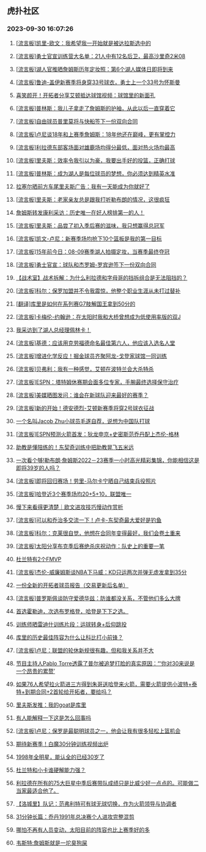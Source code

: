 ## 虎扑社区 
### 2023-09-30 16:07:26

1. [[流言板]凯里-欧文：我希望我一开始就是被达拉斯选中的](https://bbs.hupu.com/62281161.html)

2. [[流言板]勇士官宣训练营大名单：21人中有12名后卫，最高沙里奇2米08](https://bbs.hupu.com/62280174.html)

3. [[流言板]湖人官推晒詹姆斯历年定妆照：第6个湖人媒体日即将到来](https://bbs.hupu.com/62280003.html)

4. [[流言板]鲁迪-盖伊新赛季将身穿33号球衣，勇士上一个33号为怀斯曼](https://bbs.hupu.com/62280569.html)

5. [喜笑颜开！开拓者分享艾顿抵达球馆视频：球馆里的新面孔](https://bbs.hupu.com/62281098.html)

6. [[流言板]普林斯：我儿子拿走了詹姆斯的护袖，从此以后一直穿着它](https://bbs.hupu.com/62280460.html)

7. [[流言板]自由球员普里莫将与快船签下一份双向合同](https://bbs.hupu.com/62278875.html)

8. [[流言板]卢尼谈18年和上赛季詹姆斯：18年他还在巅峰，更有掌控力](https://bbs.hupu.com/62280708.html)

9. [[流言板]利拉德东部客场面对雄鹿场均得分最低，面对热火场均最高](https://bbs.hupu.com/62281832.html)

10. [[流言板]里夫斯：效率令我引以为豪，我要出手好的投篮，正确打球](https://bbs.hupu.com/62282473.html)

11. [[流言板]普林斯：成为湖人是每位球员的梦想，你必须达到精英水准](https://bbs.hupu.com/62281188.html)

12. [拉塞尔晒前方车尾里夫斯广告：我有一天能成为你就好了](https://bbs.hupu.com/62279433.html)

13. [[流言板]里夫斯：老家亲友总是跟我打听勒布朗的情况，这很疯狂](https://bbs.hupu.com/62282366.html)

14. [詹姆斯转发康利采访：历史唯一在好人榜排第一的人！](https://bbs.hupu.com/62280182.html)

15. [[流言板]里夫斯：品尝了初入季后赛的滋味，我只想赢得总冠军](https://bbs.hupu.com/62282236.html)

16. [[流言板]凯文-卢尼：新赛季场均抢下10个篮板是我的第一目标](https://bbs.hupu.com/62279870.html)

17. [[流言板]15年前今日：08-09赛季湖人拍摄定妆，当赛季最终夺冠](https://bbs.hupu.com/62279679.html)

18. [[流言板]勇士官宣：球队和杰罗姆-罗宾逊签下一份双向合同](https://bbs.hupu.com/62279237.html)

19. [【战术室】战术拆解：为什么利拉德和字母哥的挡拆组合是无法阻挡的？](https://bbs.hupu.com/62279901.html)

20. [[流言板]科尔：保罗加盟并不令我震惊，他整个职业生涯从未打过替补](https://bbs.hupu.com/62279575.html)

21. [[翻译]库里是如何在系列赛G7肢解国王拿到50分的](https://bbs.hupu.com/62280314.html)

22. [[流言板]卡梅伦-约翰逊：在太阳时我和大桥曾想成为低使用率版的双J](https://bbs.hupu.com/62280122.html)

23. [我采访到了湖人总经理佩林卡！](https://bbs.hupu.com/62282419.html)

24. [[流言板]基德：应该用克劳福德命名最佳第六人，他应该入选名人堂](https://bbs.hupu.com/62281447.html)

25. [[流言板]增进化学反应！掘金球员齐聚阿龙-戈登家球馆一同训练](https://bbs.hupu.com/62280939.html)

26. [[流言板]贝弗利：我有一种感觉，艾顿在波特兰会大杀特杀](https://bbs.hupu.com/62279284.html)

27. [[流言板]ESPN：塔特姆休赛期会面多位专家，手腕最终选择保守治疗](https://bbs.hupu.com/62278932.html)

28. [[流言板]美媒晒图发问：谁会在新球队迎来最好的赛季？](https://bbs.hupu.com/62279054.html)

29. [[流言板]新的开始！德安德烈-艾顿新赛季将穿2号球衣征战](https://bbs.hupu.com/62279346.html)

30. [一个名叫Jacob Zhu小球员毛遂自荐，说想为中国队打球](https://bbs.hupu.com/62280571.html)

31. [[流言板]ESPN预测火箭首发：狄龙申京+史密斯范乔丹配上杰伦-格林](https://bbs.hupu.com/62279189.html)

32. [助教是懂陪练的！东契奇训练中把助教晃飞五米远](https://bbs.hupu.com/62280766.html)

33. [一次看个够!勒布朗·詹姆斯2022－23赛季一小时高光精彩集锦，你能相信这是即将39岁的人吗？](https://bbs.hupu.com/62280378.html)

34. [[流言板]即将回归赛场！劳里-马尔卡宁晒自己结束兵役照片](https://bbs.hupu.com/62278972.html)

35. [[流言板]哈登近3个赛季场均20+5+10，联盟唯一](https://bbs.hupu.com/62279405.html)

36. [慢下来看得更清楚｜欧文进攻技巧慢动作赏析](https://bbs.hupu.com/62282057.html)

37. [[流言板]可以和乔治多交流一下！卢卡-东契奇最大爱好是钓鱼](https://bbs.hupu.com/62279774.html)

38. [[流言板]科尔：克莱很自觉，他想在合同年变得最好，我们会卷土重来](https://bbs.hupu.com/62280298.html)

39. [[流言板]太阳分享布克季后赛绝杀庆祝动作：队史上的重要一笔](https://bbs.hupu.com/62279516.html)

40. [杜兰特有2个FMVP](https://bbs.hupu.com/62281711.html)

41. [[流言板]杰伦-威廉姆斯谈NBA下马威：KD只运两次并弹无虚发拿到35分](https://bbs.hupu.com/62279426.html)

42. [一份全新的开拓者球员报告（交易更新后名单）](https://bbs.hupu.com/62281724.html)

43. [[流言板]普罗斯佩谈防守爱德华兹：防谁都没关系，不管他们多么大牌](https://bbs.hupu.com/62280987.html)

44. [首选霍勒迪，次选布罗格登，哈登是下下之选。](https://bbs.hupu.com/62282210.html)

45. [训练师晒雷迪什训练片段：运球转身+后仰跳投](https://bbs.hupu.com/62279557.html)

46. [库里的历史最佳阵容为什么让科比打小前锋？](https://bbs.hupu.com/62282140.html)

47. [[流言板]卢尼：联盟的轮休新规很有趣，但和我关系并不大](https://bbs.hupu.com/62280392.html)

48. [节目主持人Pablo Torre透露了普尔被追梦打脸的真实原因：“‘你对30来说是一个昂贵的累赘’](https://bbs.hupu.com/62282034.html)

49. [如果76人希望拉火箭进三方得到朱哥送哈登来火箭，需要火箭提供小波特+泰特+到期合同+2首轮给开拓者，要给吗？](https://bbs.hupu.com/62282356.html)

50. [里夫斯发推：我的goat是库里](https://bbs.hupu.com/62282549.html)

51. [有人能解释一下这是怎么回事吗](https://bbs.hupu.com/62282546.html)

52. [[流言板]卢尼：保罗是最聪明球员之一，他会让我有很多轻松上篮机会](https://bbs.hupu.com/62280563.html)

53. [期待新赛季！白魔30分钟训练视频出炉](https://bbs.hupu.com/62281148.html)

54. [1998年全明星，能认全的已经30岁了](https://bbs.hupu.com/62282109.html)

55. [杜兰特和小卡谁硬解能力强？](https://bbs.hupu.com/62282121.html)

56. [利拉德在所有的75大巨星中季后赛带队成绩只是比威少好一点点的。可能做二当家最适合他了。](https://bbs.hupu.com/62281926.html)

57. [【洛城里】队记：范弗利特可有球无球切换，作为火箭领导与协调者](https://bbs.hupu.com/62281027.html)

58. [31分钟长篇：乔丹1991年总决赛个人进攻完整混剪](https://bbs.hupu.com/62281744.html)

59. [哪怕不再有人员变动，太阳目前的阵容也比上赛季好的多](https://bbs.hupu.com/62282589.html)

60. [韦斯特:詹姆斯就是一坨臭狗屎](https://bbs.hupu.com/62282853.html)

